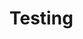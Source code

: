 # Testing 

<div id="text"></div>

<script>
pathname = window.location.href;
document.getElementById("text").innerHTML = pathname;
</script>

